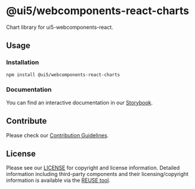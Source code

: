 # @ui5/webcomponents-react-charts

Chart library for ui5-webcomponents-react.

## Usage

### Installation

```bash
npm install @ui5/webcomponents-react-charts
```

### Documentation

You can find an interactive documentation in our [Storybook](https://sap.github.io/ui5-webcomponents-react/).

## Contribute

Please check our [Contribution Guidelines](https://github.com/SAP/ui5-webcomponents-react/blob/main/CONTRIBUTING.md).

## License

Please see our [LICENSE](https://github.com/SAP/ui5-webcomponents-react/blob/main/LICENSE) for copyright and license
information.
Detailed information including third-party components and their licensing/copyright information is available via
the [REUSE tool](https://api.reuse.software/info/github.com/SAP/ui5-webcomponents-react).
